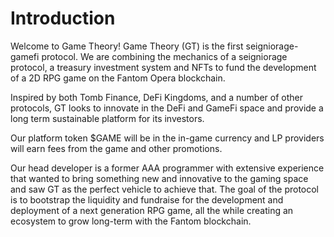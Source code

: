 # Introduction

Welcome to Game Theory! Game Theory (GT) is the first seigniorage-gamefi protocol. We are combining the mechanics of a seigniorage protocol, a treasury investment system and NFTs to fund the development of a 2D RPG game on the Fantom Opera blockchain.

Inspired by both Tomb Finance, DeFi Kingdoms, and a number of other protocols, GT looks to innovate in the DeFi and GameFi space and provide a long term sustainable platform for its investors.&#x20;

Our platform token $GAME will be in the in-game currency and LP providers will earn fees from the game and other promotions.&#x20;

Our head developer is a former AAA programmer with extensive experience that wanted to bring something new and innovative to the gaming space and saw GT as the perfect vehicle to achieve that. The goal of the protocol is to bootstrap the liquidity and fundraise for the development and deployment of a next generation RPG game, all the while creating an ecosystem to grow long-term with the Fantom blockchain.

##

